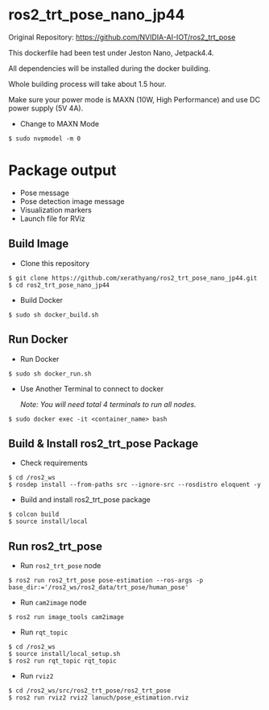 # ros2_trt_pose_nano_jp44
Original Repository: https://github.com/NVIDIA-AI-IOT/ros2_trt_pose

This dockerfile had been test under Jeston Nano, Jetpack4.4.

All dependencies will be installed during the docker building.

Whole building process will take about 1.5 hour.

Make sure your power mode is MAXN (10W, High Performance) and use DC power supply (5V 4A).

- Change to MAXN Mode

```
$ sudo nvpmodel -m 0
```

# Package output
- Pose message
- Pose detection image message
- Visualization markers
- Launch file for RViz

## Build Image

- Clone this repository

```
$ git clone https://github.com/xerathyang/ros2_trt_pose_nano_jp44.git
$ cd ros2_trt_pose_nano_jp44
```

- Build Docker

```
$ sudo sh docker_build.sh
```

## Run Docker

- Run Docker

```
$ sudo sh docker_run.sh
```

- Use Another Terminal to connect to docker
  
  *Note: You will need total 4 terminals to run all nodes.*

```
$ sudo docker exec -it <container_name> bash
```

## Build & Install ros2_trt_pose Package

- Check requirements

```
$ cd /ros2_ws
$ rosdep install --from-paths src --ignore-src --rosdistro eloquent -y
```

- Build and install ros2_trt_pose package

```
$ colcon build
$ source install/local
```

## Run ros2_trt_pose

- Run ```ros2_trt_pose``` node

```
$ ros2 run ros2_trt_pose pose-estimation --ros-args -p base_dir:='/ros2_ws/ros2_data/trt_pose/human_pose'
```

- Run ```cam2image``` node

```
$ ros2 run image_tools cam2image
```

- Run ```rqt_topic```

```
$ cd /ros2_ws
$ source install/local_setup.sh
$ ros2 run rqt_topic rqt_topic
```

- Run ```rviz2```

```
$ cd /ros2_ws/src/ros2_trt_pose/ros2_trt_pose
$ ros2 run rviz2 rviz2 lanuch/pose_estimation.rviz
```
